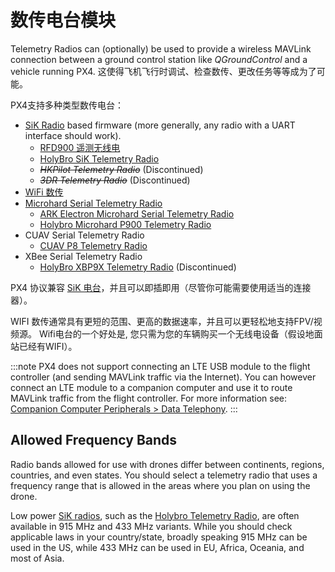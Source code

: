 # 数传电台模块

Telemetry Radios can (optionally) be used to provide a wireless MAVLink connection between a ground control station like _QGroundControl_ and a vehicle running PX4. 这使得飞机飞行时调试、检查数传、更改任务等等成为了可能。

PX4支持多种类型数传电台：

- [SiK Radio](../telemetry/sik_radio.md) based firmware (more generally, any radio with a UART interface should work).
  - [RFD900 遥测无线电](../telemetry/rfd900_telemetry.md)
  - [HolyBro SiK Telemetry Radio](../telemetry/holybro_sik_radio.md)
  - <del>_HKPilot Telemetry Radio_</del> (Discontinued)
  - <del>_3DR Telemetry Radio_</del> (Discontinued)
- [WiFi 数传](../telemetry/telemetry_wifi.md)
- [Microhard Serial Telemetry Radio](../telemetry/microhard_serial.md)
  - [ARK Electron Microhard Serial Telemetry Radio](../telemetry/ark_microhard_serial.md)
  - [Holybro Microhard P900 Telemetry Radio](../telemetry/holybro_microhard_p900_radio.md)
- CUAV Serial Telemetry Radio
  - [CUAV P8 Telemetry Radio](../telemetry/cuav_p8_radio.md)
- XBee Serial Telemetry Radio
  - [HolyBro XBP9X Telemetry Radio](../telemetry/holybro_xbp9x_radio.md) (Discontinued)

PX4 协议兼容 [SiK 电台](../telemetry/sik_radio.md)，并且可以即插即用（尽管你可能需要使用适当的连接器）。

WIFI 数传通常具有更短的范围、更高的数据速率，并且可以更轻松地支持FPV/视频源。 Wifi电台的一个好处是, 您只需为您的车辆购买一个无线电设备（假设地面站已经有WIFI）。

:::note PX4 does not support connecting an LTE USB module to the flight controller (and sending MAVLink traffic via the Internet). You can however connect an LTE module to a companion computer and use it to route MAVLink traffic from the flight controller. For more information see: [Companion Computer Peripherals > Data Telephony](../companion_computer/companion_computer_peripherals.md#data-telephony-lte).
:::

## Allowed Frequency Bands

Radio bands allowed for use with drones differ between continents, regions, countries, and even states. You should select a telemetry radio that uses a frequency range that is allowed in the areas where you plan on using the drone.

Low power [SiK radios](../telemetry/sik_radio.md), such as the [Holybro Telemetry Radio](../telemetry/holybro_sik_radio.md), are often available in 915 MHz and 433 MHz variants. While you should check applicable laws in your country/state, broadly speaking 915 MHz can be used in the US, while 433 MHz can be used in EU, Africa, Oceania, and most of Asia.
